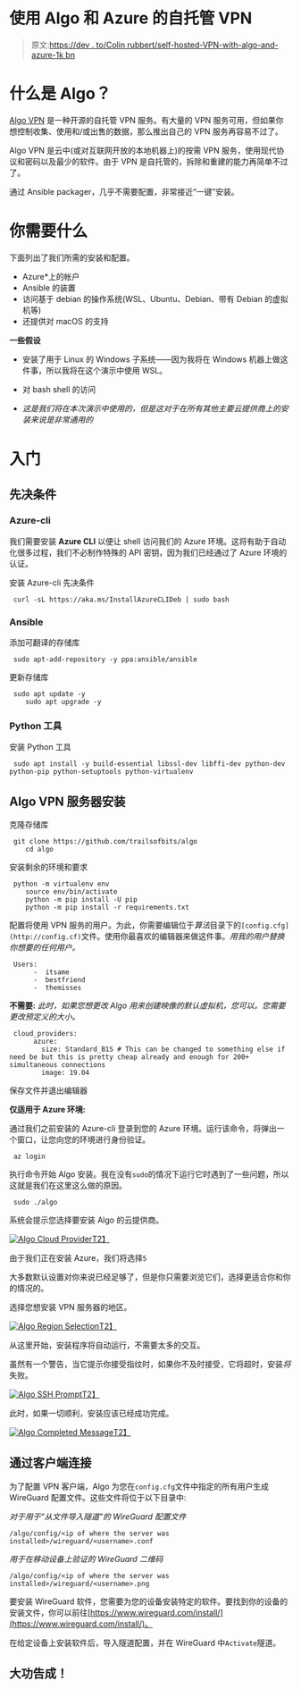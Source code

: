 # 使用 Algo 和 Azure 的自托管 VPN

> 原文:[https://dev . to/Colin rubbert/self-hosted-VPN-with-algo-and-azure-1k bn](https://dev.to/colinrubbert/self-hosted-vpn-with-algo-and-azure-1kbn)

# [](#what-is-algo)什么是 Algo？

[Algo VPN](https://blog.trailofbits.com/2016/12/12/meet-algo-the-vpn-that-works/) 是一种开源的自托管 VPN 服务。有大量的 VPN 服务可用，但如果你想控制收集、使用和/或出售的数据，那么推出自己的 VPN 服务再容易不过了。

Algo VPN 是云中(或对互联网开放的本地机器上)的按需 VPN 服务，使用现代协议和密码以及最少的软件。由于 VPN 是自托管的，拆除和重建的能力再简单不过了。

通过 Ansible packager，几乎不需要配置，非常接近“一键”安装。

# [](#what-youll-need)你需要什么

下面列出了我们所需的安装和配置。

*   Azure*上的帐户
*   Ansible 的装置
*   访问基于 debian 的操作系统(WSL、Ubuntu、Debian、带有 Debian 的虚拟机等)
*   还提供对 macOS 的支持

**一些假设**

*   安装了用于 Linux 的 Windows 子系统——因为我将在 Windows 机器上做这件事，所以我将在这个演示中使用 WSL。
*   对 bash shell 的访问

*   *这是我们将在本次演示中使用的，但是这对于在所有其他主要云提供商上的安装来说是非常通用的*

# [](#getting-started)入门

## [](#prerequisites)先决条件

### [](#azurecli)Azure-cli

我们需要安装 **Azure CLI** 以便让 shell 访问我们的 Azure 环境。这将有助于自动化很多过程，我们不必制作特殊的 API 密钥，因为我们已经通过了 Azure 环境的认证。

安装 Azure-cli 先决条件

```
 curl -sL https://aka.ms/InstallAzureCLIDeb | sudo bash 
```

### [](#ansible)Ansible

添加可翻译的存储库

```
 sudo apt-add-repository -y ppa:ansible/ansible 
```

更新存储库

```
 sudo apt update -y
    sudo apt upgrade -y 
```

### [](#python-tools)Python 工具

安装 Python 工具

```
 sudo apt install -y build-essential libssl-dev libffi-dev python-dev python-pip python-setuptools python-virtualenv 
```

## [](#algo-vpn-server-installation)Algo VPN 服务器安装

克隆存储库

```
 git clone https://github.com/trailsofbits/algo
    cd algo 
```

安装剩余的环境和要求

```
 python -m virtualenv env
    source env/bin/activate
    python -m pip install -U pip
    python -m pip install -r requirements.txt 
```

配置将使用 VPN 服务的用户。为此，你需要编辑位于*算法*目录下的`[config.cfg](http://config.cf)`文件。使用你最喜欢的编辑器来做这件事。*用我的用户替换你想要的任何用户。*

```
 Users:
      -  itsame
      -  bestfriend
      -  themisses 
```

**不需要:** *此时，如果您想更改 Algo 用来创建映像的默认虚拟机，您可以。您需要更改预定义的大小。*

```
 cloud_providers:
      azure:
        size: Standard_B1S # This can be changed to something else if need be but this is pretty cheap already and enough for 200+ simultaneous connections
        image: 19.04 
```

保存文件并退出编辑器

**仅适用于 Azure 环境:**

通过我们之前安装的 Azure-cli 登录到您的 Azure 环境。运行该命令，将弹出一个窗口，让您向您的环境进行身份验证。

```
 az login 
```

执行命令开始 Algo 安装。我在没有`sudo`的情况下运行它时遇到了一些问题，所以这就是我们在这里这么做的原因。

```
 sudo ./algo 
```

系统会提示您选择要安装 Algo 的云提供商。

[![Algo Cloud Provider](../Images/845b61341521ec4d2b29ede32d2dc52f.png)T2】](https://res.cloudinary.com/practicaldev/image/fetch/s--lHM7NuH1--/c_limit%2Cf_auto%2Cfl_progressive%2Cq_auto%2Cw_880/https://fivethirtyfour.com/assets/images/post-images/algo-vpn-azure/cloud-provider.png)

由于我们正在安装 Azure，我们将选择`5`

大多数默认设置对你来说已经足够了，但是你只需要浏览它们，选择更适合你和你的情况的。

选择您想安装 VPN 服务器的地区。

[![Algo Region Selection](../Images/ce57579f9c140e211b4aa0cbe2741ca9.png)T2】](https://res.cloudinary.com/practicaldev/image/fetch/s---teSWu92--/c_limit%2Cf_auto%2Cfl_progressive%2Cq_auto%2Cw_880/https://fivethirtyfour.com/assets/images/post-images/algo-vpn-azure/region.png)

从这里开始，安装程序将自动运行，不需要太多的交互。

虽然有一个警告，当它提示你接受指纹时，如果你不及时接受，它将超时，安装*将*失败。

[![Algo SSH Prompt](../Images/8985031d02abd1d2468ad0f30841fe8e.png)T2】](https://res.cloudinary.com/practicaldev/image/fetch/s--25RfsWU5--/c_limit%2Cf_auto%2Cfl_progressive%2Cq_auto%2Cw_880/https://fivethirtyfour.com/assets/images/post-images/algo-vpn-azure/ssh.jpg)

此时，如果一切顺利，安装应该已经成功完成。

[![Algo Completed Message](../Images/8e3adaa8e99ff19b745ecfd95965a4d6.png)T2】](https://res.cloudinary.com/practicaldev/image/fetch/s--fW5ky4bc--/c_limit%2Cf_auto%2Cfl_progressive%2Cq_auto%2Cw_880/https://fivethirtyfour.com/assets/images/post-images/algo-vpn-azure/completed.png)

## [](#connecting-via-a-client)通过客户端连接

为了配置 VPN 客户端，Algo 为您在`config.cfg`文件中指定的所有用户生成 WireGuard 配置文件。这些文件将位于以下目录中:

*对于用于“从文件导入隧道”的 WireGuard 配置文件*

```
/algo/config/<ip of where the server was installed>/wireguard/<username>.conf 
```

*用于在移动设备上验证的 WireGuard 二维码*

```
/algo/config/<ip of where the server was installed>/wireguard/<username>.png 
```

要安装 WireGuard 软件，您需要为您的设备安装特定的软件。要找到你的设备的安装文件，你可以前往[https://www.wireguard.com/install/](https://www.wireguard.com/install/)。

在给定设备上安装软件后，导入隧道配置，并在 WireGuard 中`Activate`隧道。

## [](#youre-all-done)大功告成！